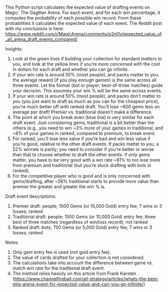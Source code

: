 This Python script calculates the expected value of drafting events on Magic: The Gagther Arena. For each event, and for each win percentage, it computes the probability of each possible win record. From these probabilities it calculates the expected value of each event. The Reddit post with my conclusions is here: https://www.reddit.com/r/MagicArena/comments/g2nt1v/expected_value_of_all_arena_draft_events_compared/

Insights:
1.	Look at the green lines if building your collection for standard matters to you, and look at the yellow lines if you’re more concerned with the cost in dollars for each draft and whether you can go infinite.
2.	If your win rate is around 50% (most people), and packs matter to you, the average reward (if you play enough games) is the same across all three events. Let the format (bot or player; best-of-three matches) guide your decision. This assumes your win % will be the same across events.
3.	If your win rate is around 50% (most people), and packs don’t matter to you (you just want to draft as much as you can for the cheapest price), you’re much better off with ranked draft. You’ll lose ~600 gems less on average per draft! Premier vs. traditional doesn’t make a difference.
4.	The point at which you break even (blue line) is very similar for each draft event. Just considering gems, traditional is a bit better than the others (e.g., you need to win ~3% more of your games in traditional, and ~8% of your games in ranked, compared to premium, to break even)
5.	For ranked, you’ll lose less value if you’re bad and win less value if you’re good, relative to the other draft events. If packs matter to you, a 52% winrate is parity; you need to consider if you’re better or worse than that to choose whether to draft the other events. If only gems matter, you have to be very good with a win rate ~61% to not lose more from premium and traditional (but you’re stuck drafting with bots in ranked).
6.	For the competitive player who is good and is only concerned with gems/drafting, after ~56% traditional starts to provide more value than premier the greater and greater the win % is.

Draft event descriptions:
1.	Premier draft: people; 1500 Gems (or 10,000 Gold) entry fee; 7 wins or 3 losses; ranked
2.	Traditional draft: people; 1500 Gems (or 10,000 Gold) entry fee; three best of three matches (regardless of win/loss record); not ranked
3.	Ranked draft: bots; 750 Gems (or 5,000 Gold) entry fee; 7 wins or 3 losses; ranked

Notes:
1.	Only gem entry fee is used (not gold entry fee).
2.	The value of cards drafted for your collection is not considered.
3.	The calculations take into account the difference between game vs. match win rate for the traditional draft event.
4.	The method relies heavily on this article from Frank Karsten (https://www.channelfireball.com/all-strategy/articles/whats-the-best-mtg-arena-event-for-expected-value-and-can-you-go-infinite/)
